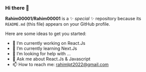 ### Hi there 👋

**Rahim00001/Rahim00001** is a ✨ _special_ ✨ repository because its `README.md` (this file) appears on your GitHub profile.

Here are some ideas to get you started:

- 🔭 I’m currently working on React.Js
- 🌱 I’m currently learning Next.Js
- 🤔 I’m looking for help with ...
- 💬 Ask me about React.Js & Javascript
- 📫 How to reach me: rahimlpt2022@gmail.com

